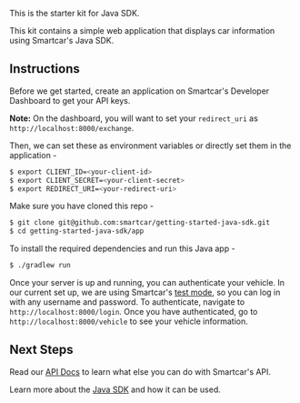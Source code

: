 This is the starter kit for Java SDK.

This kit contains a simple web application that displays car information using Smartcar's Java SDK.

## Instructions
Before we get started, create an application on Smartcar's Developer Dashboard to get your API keys.

**Note:** On the dashboard, you will want to set your `redirect_uri` as `http://localhost:8000/exchange`.

Then, we can set these as environment variables or directly set them in the application -
```bash
$ export CLIENT_ID=<your-client-id>
$ export CLIENT_SECRET=<your-client-secret>
$ export REDIRECT_URI=<your-redirect-uri>
```

Make sure you have cloned this repo -
```bash
$ git clone git@github.com:smartcar/getting-started-java-sdk.git
$ cd getting-started-java-sdk/app
```

To install the required dependencies and run this Java app -
```bash
$ ./gradlew run
```

Once your server is up and running, you can authenticate your vehicle. In our current set up, we are using Smartcar's [test mode](https://smartcar.com/docs/guides/testing/), so you can log in with any username and password. To authenticate, navigate to `http://localhost:8000/login`. Once you have authenticated, go to `http://localhost:8000/vehicle` to see your vehicle information.

## Next Steps
Read our [API Docs](https://smartcar.com/docs/api) to learn what else you can do with Smartcar's API.

Learn more about the [Java SDK](https://github.com/smartcar/java-sdk) and how it can be used.
